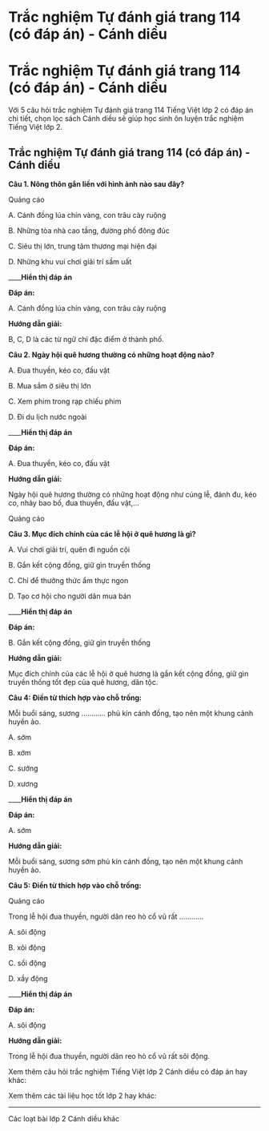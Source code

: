 # Trắc nghiệm Tự đánh giá trang 114 (có đáp án) - Cánh diều

# Trắc nghiệm Tự đánh giá trang 114 (có đáp án) - Cánh diều

Với 5 câu hỏi trắc nghiệm Tự đánh giá trang 114 Tiếng Việt lớp 2 có đáp án chi tiết, chọn lọc sách Cánh diều sẽ giúp học sinh ôn luyện trắc nghiệm Tiếng Việt lớp 2.

## Trắc nghiệm Tự đánh giá trang 114 (có đáp án) - Cánh diều

**Câu 1. Nông thôn gắn liền với hình ảnh nào sau đây?**

Quảng cáo

A. Cánh đồng lúa chín vàng, con trâu cày ruộng

B. Những tòa nhà cao tầng, đường phố đông đúc

C. Siêu thị lớn, trung tâm thương mại hiện đại

D. Những khu vui chơi giải trí sầm uất

____**Hiển thị đáp án**

**Đáp án:**

A. Cánh đồng lúa chín vàng, con trâu cày ruộng

**Hướng dẫn giải:**

B, C, D là các từ ngữ chỉ đặc điểm ở thành phố. 

**Câu 2. Ngày hội quê hương thường có những hoạt động nào?**

A. Đua thuyền, kéo co, đấu vật

B. Mua sắm ở siêu thị lớn

C. Xem phim trong rạp chiếu phim

D. Đi du lịch nước ngoài

____**Hiển thị đáp án**

**Đáp án:**

A. Đua thuyền, kéo co, đấu vật

**Hướng dẫn giải:**

Ngày hội quê hương thường có những hoạt động như cúng lễ, đánh đu, kéo co, nhảy bao bố, đua thuyền, đấu vật,…

Quảng cáo

**Câu 3. Mục đích chính của các lễ hội ở quê hương là gì?**

A. Vui chơi giải trí, quên đi nguồn cội

B. Gắn kết cộng đồng, giữ gìn truyền thống

C. Chỉ để thưởng thức ẩm thực ngon

D. Tạo cơ hội cho người dân mua bán

____**Hiển thị đáp án**

**Đáp án:**

B. Gắn kết cộng đồng, giữ gìn truyền thống

**Hướng dẫn giải:**

Mục đích chính của các lễ hội ở quê hương là gắn kết cộng đồng, giữ gìn truyền thống tốt đẹp của quê hương, dân tộc. 

**Câu 4: Điền từ thích hợp vào chỗ trống:**

Mỗi buổi sáng, sương ………… phủ kín cánh đồng, tạo nên một khung cảnh huyền ảo.

A. sớm

B. xớm

C. sướng

D. xương

____**Hiển thị đáp án**

**Đáp án:**

A. sớm

**Hướng dẫn giải:**

Mỗi buổi sáng, sương sớm phủ kín cánh đồng, tạo nên một khung cảnh huyền ảo.

**Câu 5: Điền từ thích hợp vào chỗ trống:**

Quảng cáo

Trong lễ hội đua thuyền, người dân reo hò cổ vũ rất …………

A. sôi động

B. xôi động

C. sồi động

D. xầy động

____**Hiển thị đáp án**

**Đáp án:**

A. sôi động

**Hướng dẫn giải:**

Trong lễ hội đua thuyền, người dân reo hò cổ vũ rất sôi động. 

Xem thêm câu hỏi trắc nghiệm Tiếng Việt lớp 2 Cánh diều có đáp án hay khác:

Xem thêm các tài liệu học tốt lớp 2 hay khác:

* * *

Các loạt bài lớp 2 Cánh diều khác
